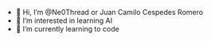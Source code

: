 - 👋 Hi, I’m @Ne0Thread or Juan Camilo Cespedes Romero
- 👀 I’m interested in learning AI
- 🌱 I’m currently learning to code

<!---
Ne0Thread/Ne0Thread is a ✨ special ✨ repository because its `README.md` (this file) appears on your GitHub profile.
You can click the Preview link to take a look at your changes.
--->
